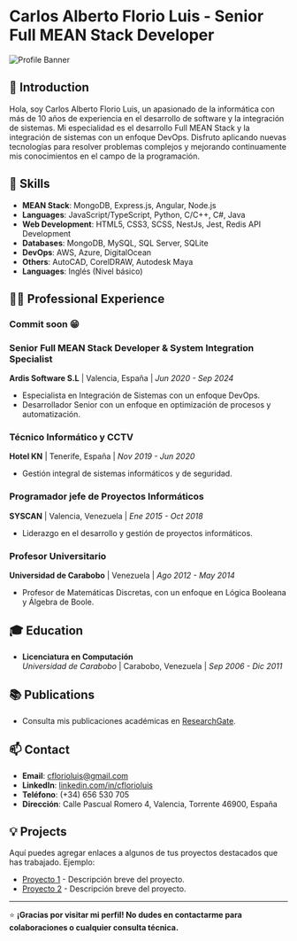 # Carlos Alberto Florio Luis - Senior Full MEAN Stack Developer

![Profile Banner](https://avatars.githubusercontent.com/u/5007250?v=4&size=64) <!-- Puedes agregar una imagen de banner si lo deseas -->

## 👋 Introduction
Hola, soy Carlos Alberto Florio Luis, un apasionado de la informática con más de 10 años de experiencia en el desarrollo de software y la integración de sistemas. Mi especialidad es el desarrollo Full MEAN Stack y la integración de sistemas con un enfoque DevOps. Disfruto aplicando nuevas tecnologías para resolver problemas complejos y mejorando continuamente mis conocimientos en el campo de la programación.

## 🔧 Skills
- **MEAN Stack**: MongoDB, Express.js, Angular, Node.js
- **Languages**: JavaScript/TypeScript, Python, C/C++, C#, Java
- **Web Development**: HTML5, CSS3, SCSS, NestJs, Jest, Redis API Development
- **Databases**: MongoDB, MySQL, SQL Server, SQLite
- **DevOps**: AWS, Azure, DigitalOcean
- **Others**: AutoCAD, CorelDRAW, Autodesk Maya
- **Languages**: Inglés (Nivel básico)

## 🧑‍💻 Professional Experience

### Commit soon 😁

### Senior Full MEAN Stack Developer & System Integration Specialist
**Ardis Software S.L** | Valencia, España | *Jun 2020 - Sep 2024*
- Especialista en Integración de Sistemas con un enfoque DevOps.
- Desarrollador Senior con un enfoque en optimización de procesos y automatización.

### Técnico Informático y CCTV
**Hotel KN** | Tenerife, España | *Nov 2019 - Jun 2020*
- Gestión integral de sistemas informáticos y de seguridad.

### Programador jefe de Proyectos Informáticos
**SYSCAN** | Valencia, Venezuela | *Ene 2015 - Oct 2018*
- Liderazgo en el desarrollo y gestión de proyectos informáticos.

### Profesor Universitario
**Universidad de Carabobo** | Venezuela | *Ago 2012 - May 2014*
- Profesor de Matemáticas Discretas, con un enfoque en Lógica Booleana y Álgebra de Boole.

## 🎓 Education
- **Licenciatura en Computación**  
  *Universidad de Carabobo* | Carabobo, Venezuela | *Sep 2006 - Dic 2011*

## 📚 Publications
- Consulta mis publicaciones académicas en [ResearchGate](https://www.researchgate.net/profile/Carlos-Florio/publications).

## 📫 Contact
- **Email**: [cflorioluis@gmail.com](mailto:cflorioluis@gmail.com)
- **LinkedIn**: [linkedin.com/in/cflorioluis](https://www.linkedin.com/in/cflorioluis/)
- **Teléfono**: (+34) 656 530 705
- **Dirección**: Calle Pascual Romero 4, Valencia, Torrente 46900, España

## 💡 Projects
Aquí puedes agregar enlaces a algunos de tus proyectos destacados que has trabajado. Ejemplo:
- [Proyecto 1](https://github.com/tu-usuario/proyecto1) - Descripción breve del proyecto.
- [Proyecto 2](https://github.com/tu-usuario/proyecto2) - Descripción breve del proyecto.

---

⭐️ **¡Gracias por visitar mi perfil! No dudes en contactarme para colaboraciones o cualquier consulta técnica.**



<!--## Hi there 👋-->

<!--
**cflorioluis/cflorioluis** is a ✨ _special_ ✨ repository because its `README.md` (this file) appears on your GitHub profile.

Here are some ideas to get you started:

- 🔭 I’m currently working on ...
- 🌱 I’m currently learning ...
- 👯 I’m looking to collaborate on ...
- 🤔 I’m looking for help with ...
- 💬 Ask me about ...
- 📫 How to reach me: ...
- 😄 Pronouns: ...
- ⚡ Fun fact: ...
-->
